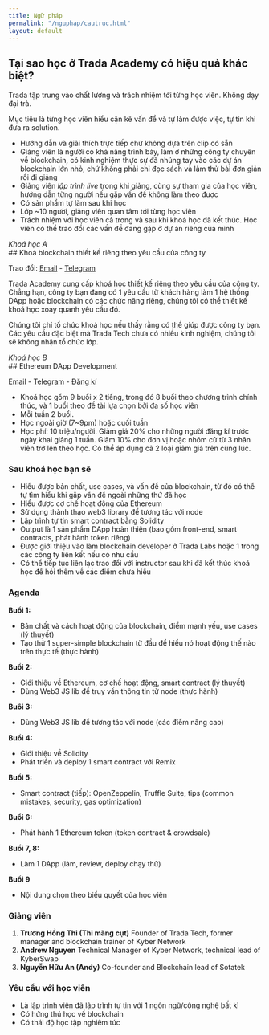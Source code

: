 ```yaml
---
title: Ngữ pháp
permalink: "/nguphap/cautruc.html"
layout: default
---
```


## Tại sao học ở Trada Academy có hiệu quả khác biệt?
<p> </p>

Trada tập trung vào chất lượng và trách nhiệm tới từng học viên. Không dạy đại trà.

Mục tiêu là từng học viên hiểu cặn kẽ vấn đề và tự làm được việc, tự tin khi đưa ra solution.

- Hướng dẫn và giải thích trực tiếp chứ không dựa trên clip có sẵn
- Giảng viên là người có khả năng trình bày, làm ở những công ty chuyên về blockchain, có kinh nghiệm thực sự đã nhúng tay vào các dự án blockchain lớn nhỏ, chứ không phải chỉ đọc sách và làm thử bài đơn giản rồi đi giảng
- Giảng viên *lập trình live* trong khi giảng, cùng sự tham gia của học viên, hướng dẫn từng người nếu gặp vấn đề không làm theo được
- Có sản phẩm tự làm sau khi học
- Lớp ~10 người, giảng viên quan tâm tới từng học viên
- Trách nhiệm với học viên cả trong và sau khi khoá học đã kết thúc. Học viên có thể trao đổi các vấn đề đang gặp ở dự án riêng của mình

<div class="line"></div>

<p style="margin-bottom:0"><i>Khoá học A</i></p>
## Khoá blockchain thiết kế riêng theo yêu cầu của công ty 
<p>Trao đổi: <a href="mailto:thi@trada.tech" target="_blank">Email</a> - <a href="https://t.me/mangcut" target="_blank">Telegram</a></p>

Trada Academy cung cấp khoá học thiết kế riêng theo yêu cầu của công ty. Chẳng hạn, công ty bạn đang có 1 yêu cầu từ khách hàng làm 1 hệ thống DApp hoặc blockchain có các chức năng riêng, chúng tôi có thể thiết kế khoá học xoay quanh yêu cầu đó.

Chúng tôi chỉ tổ chức khoá học nếu thấy rằng có thể giúp được công ty bạn. Các yêu cầu đặc biệt mà Trada Tech chưa có nhiều kinh nghiệm, chúng tôi sẽ không nhận tổ chức lớp.

<div class="line"></div>

<p style="margin-bottom:0"><i>Khoá học B</i></p>
## Ethereum DApp Development
<p><a href="mailto:thi@trada.tech" target="_blank">Email</a> - <a href="https://t.me/mangcut" target="_blank">Telegram</a> - <a href="https://docs.google.com/forms/d/e/1FAIpQLSe69bVLIUWTGkTmed1p3VPIpFFee1eBPyndf_gSp65YCy4Mhg/viewform" target="_blank">Đăng kí</a></p>

- Khoá học gồm 9 buổi x 2 tiếng, trong đó 8 buổi theo chương trình chính thức, và 1 buổi theo đề tài lựa chọn bởi đa số học viên
- Mỗi tuần 2 buổi.
- Học ngoài giờ (7~9pm) hoặc cuối tuần
- Học phí: 10 triệu/người. Giảm giá 20% cho những người đăng kí trước ngày khai giảng 1 tuần. Giảm 10% cho đơn vị hoặc nhóm cử từ 3 nhân viên trở lên theo học. Có thể áp dụng cả 2 loại giảm giá trên cùng lúc.

### Sau khoá học bạn sẽ
- Hiểu được bản chất, use cases, và vấn đề của blockchain, từ đó có thể tự tìm hiểu khi gặp vấn đề ngoài những thứ đã học
- Hiểu được cơ chế hoạt động của Ethereum
- Sử dụng thành thạo web3 library để tương tác với node
- Lập trình tự tin smart contract bằng Solidity
- Output là 1 sản phẩm DApp hoàn thiện (bao gồm front-end, smart contracts, phát hành token riêng)
- Được giới thiệu vào làm blockchain developer ở Trada Labs hoặc 1 trong các công ty liên kết nếu có nhu cầu
- Có thể tiếp tục liên lạc trao đổi với instructor sau khi đã kết thúc khoá học để hỏi thêm về các điểm chưa hiểu

### Agenda

**Buổi 1:**
- Bản chất và cách hoạt động của blockchain, điểm mạnh yếu, use cases (lý thuyết)
- Tạo thử 1 super-simple blockchain từ đầu để hiểu nó hoạt động thế nào trên thực tế (thực hành)

**Buổi 2:**
- Giới thiệu về Ethereum, cơ chế hoạt động, smart contract (lý thuyết)
- Dùng Web3 JS lib để truy vấn thông tin từ node (thực hành)

**Buổi 3:**
- Dùng Web3 JS lib để tương tác với node (các điểm nâng cao)

**Buổi 4:**
- Giới thiệu về Solidity
- Phát triển và deploy 1 smart contract với Remix

**Buổi 5:**
- Smart contract (tiếp): OpenZeppelin, Truffle Suite, tips (common mistakes, security, gas optimization)

**Buổi 6:**
- Phát hành 1 Ethereum token (token contract & crowdsale)

**Buổi 7, 8:**
- Làm 1 DApp (làm, review, deploy chạy thử)

**Buổi 9**
- Nội dung chọn theo biểu quyết của học viên

### Giảng viên

1. **Trương Hồng Thi (Thi măng cụt)** Founder of Trada Tech, former manager and blockchain trainer of Kyber Network
2. **Andrew Nguyen** Technical Manager of Kyber Network, technical lead of KyberSwap
3. **Nguyễn Hữu An (Andy)** Co-founder and Blockchain lead of Sotatek

### Yêu cầu với học viên

- Là lập trình viên đã lập trình tự tin với 1 ngôn ngữ/công nghệ bất kì
- Có hứng thú học về blockchain
- Có thái độ học tập nghiêm túc

